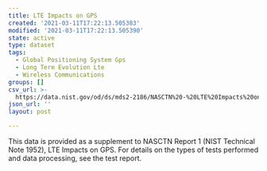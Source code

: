 ```yaml
---
title: LTE Impacts on GPS
created: '2021-03-11T17:22:13.505383'
modified: '2021-03-11T17:22:13.505390'
state: active
type: dataset
tags:
  - Global Positioning System Gps
  - Long Term Evolution Lte
  - Wireless Communications
groups: []
csv_url: >-
  https://data.nist.gov/od/ds/mds2-2186/NASCTN%20-%20LTE%20Impacts%20on%20GPS%20-%20final%20data%20files.zip
json_url: ''
layout: post

---
```

This data is provided as a supplement to NASCTN Report 1 (NIST Technical Note 1952), LTE Impacts on GPS.  For details on the types of tests performed and data processing, see the test report.
